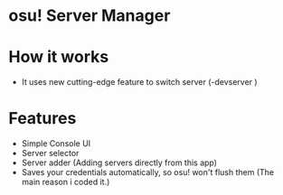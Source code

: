 # osu! Server Manager

# How it works
* It uses new cutting-edge feature to switch server (-devserver <endpoint>)

# Features
* Simple Console UI
* Server selector
* Server adder (Adding servers directly from this app)
* Saves your credentials automatically, so osu! won't flush them (The main reason i coded it.)